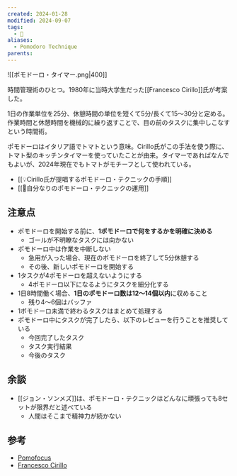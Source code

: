 ```yaml
---
created: 2024-01-28
modified: 2024-09-07
tags:
  - 📝
aliases:
  - Pomodoro Technique
parents: 
---
```

![[ポモドーロ・タイマー.png|400]]

時間管理術のひとつ。1980年に当時大学生だった[[Francesco Cirillo]]氏が考案した。

1日の作業単位を25分、休憩時間の単位を短くて5分/長くて15〜30分と定める。作業時間と休憩時間を機械的に繰り返すことで、目の前のタスクに集中しこなすという時間術。

ポモドーロはイタリア語でトマトという意味。Cirillo氏がこの手法を使う際に、トマト型のキッチンタイマーを使っていたことが由来。タイマーであればなんでもよいが、2024年現在でもトマトがモチーフとして使われている。

- [[💡Cirillo氏が提唱するポモドーロ・テクニックの手順]]
- [[💭自分なりのポモドーロ・テクニックの運用]]

## 注意点
- ポモドーロを開始する前に、**1ポモドーロで何をするかを明確に決める**
	- ゴールが不明瞭なタスクには向かない
- ポモドーロ中は作業を中断しない
	- 急用が入った場合、現在のポモドーロを終了して5分休憩する
	- その後、新しいポモドーロを開始する
- 1タスクが4ポモドーロを超えないようにする
	- 4ポモドーロ以下になるようにタスクを細分化する
- 1日8時間働く場合、**1日のポモドーロ数は12〜14個以内**に収めること
	- 残り4〜6個はバッファ
- 1ポモドーロ未満で終わるタスクはまとめて処理する
- ポモドーロ中にタスクが完了したら、以下のレビューを行うことを推奨している
	- 今回完了したタスク
	- タスク実行結果
	- 今後のタスク

## 余談
- [[ジョン・ソンメズ]]は、ポモドーロ・テクニックはどんなに頑張っても8セットが限界だと述べている
	- 人間はそこまで精神力が続かない

## 参考
- [Pomofocus](https://pomofocus.io/)
- [Francesco Cirillo](https://francescocirillo.com/)